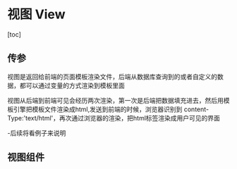 # 视图 View

[toc]

## 传参


视图是返回给前端的页面模板渲染文件，后端从数据库查询到的或者自定义的数据，都可以通过变量的方式渲染到模板里面

视图从后端到前端可见会经历两次渲染，第一次是后端把数据填充进去，然后用模板引擎把模板文件渲染成html,发送到前端的时候，浏览器识别到 content-Type:'text/html'，再次通过浏览器的渲染，把html标签渲染成用户可见的界面


-后续将看例子来说明



## 视图组件


